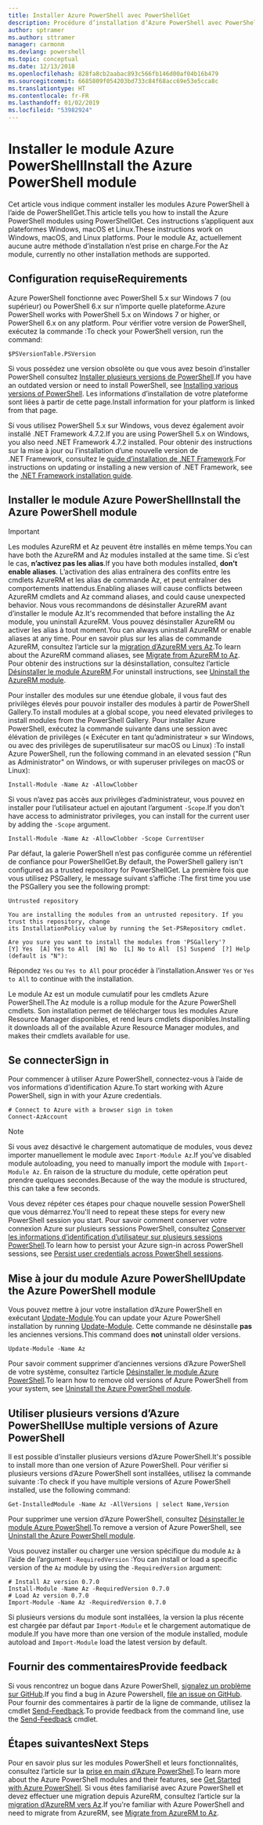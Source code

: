 ```yaml
---
title: Installer Azure PowerShell avec PowerShellGet
description: Procédure d’installation d’Azure PowerShell avec PowerShellGet
author: sptramer
ms.author: sttramer
manager: carmonm
ms.devlang: powershell
ms.topic: conceptual
ms.date: 12/13/2018
ms.openlocfilehash: 828fa8cb2aabac893c566fb146d00af04b16b479
ms.sourcegitcommit: 6685809f054203bd733c84f68acc69e53e5cca8c
ms.translationtype: HT
ms.contentlocale: fr-FR
ms.lasthandoff: 01/02/2019
ms.locfileid: "53982924"
---
```

# <a name="install-the-azure-powershell-module"></a><span data-ttu-id="087ef-103">Installer le module Azure PowerShell</span><span class="sxs-lookup"><span data-stu-id="087ef-103">Install the Azure PowerShell module</span></span>

<span data-ttu-id="087ef-104">Cet article vous indique comment installer les modules Azure PowerShell à l’aide de PowerShellGet.</span><span class="sxs-lookup"><span data-stu-id="087ef-104">This article tells you how to install the Azure PowerShell modules using PowerShellGet.</span></span> <span data-ttu-id="087ef-105">Ces instructions s’appliquent aux plateformes Windows, macOS et Linux.</span><span class="sxs-lookup"><span data-stu-id="087ef-105">These instructions work on Windows, macOS, and Linux platforms.</span></span> <span data-ttu-id="087ef-106">Pour le module Az, actuellement aucune autre méthode d’installation n’est prise en charge.</span><span class="sxs-lookup"><span data-stu-id="087ef-106">For the Az module, currently no other installation methods are supported.</span></span>

## <a name="requirements"></a><span data-ttu-id="087ef-107">Configuration requise</span><span class="sxs-lookup"><span data-stu-id="087ef-107">Requirements</span></span>

<span data-ttu-id="087ef-108">Azure PowerShell fonctionne avec PowerShell 5.x sur Windows 7 (ou supérieur) ou PowerShell 6.x sur n’importe quelle plateforme.</span><span class="sxs-lookup"><span data-stu-id="087ef-108">Azure PowerShell works with PowerShell 5.x on Windows 7 or higher, or PowerShell 6.x on any platform.</span></span>
<span data-ttu-id="087ef-109">Pour vérifier votre version de PowerShell, exécutez la commande :</span><span class="sxs-lookup"><span data-stu-id="087ef-109">To check your PowerShell version, run the command:</span></span>

```powershell-interactive
$PSVersionTable.PSVersion
```

<span data-ttu-id="087ef-110">Si vous possédez une version obsolète ou que vous avez besoin d’installer PowerShell consultez [Installer plusieurs versions de PowerShell](/powershell/scripting/setup/installing-powershell).</span><span class="sxs-lookup"><span data-stu-id="087ef-110">If you have an outdated version or need to install PowerShell, see [Installing various versions of PowerShell](/powershell/scripting/setup/installing-powershell).</span></span> <span data-ttu-id="087ef-111">Les informations d’installation de votre plateforme sont liées à partir de cette page.</span><span class="sxs-lookup"><span data-stu-id="087ef-111">Install information for your platform is linked from that page.</span></span>

<span data-ttu-id="087ef-112">Si vous utilisez PowerShell 5.x sur Windows, vous devez également avoir installé .NET Framework 4.7.2.</span><span class="sxs-lookup"><span data-stu-id="087ef-112">If you are using PowerShell 5.x on Windows, you also need .NET Framework 4.7.2 installed.</span></span> <span data-ttu-id="087ef-113">Pour obtenir des instructions sur la mise à jour ou l’installation d’une nouvelle version de .NET Framework, consultez le [guide d’installation de .NET Framework](/dotnet/framework/install).</span><span class="sxs-lookup"><span data-stu-id="087ef-113">For instructions on updating or installing a new version of .NET Framework, see the [.NET Framework installation guide](/dotnet/framework/install).</span></span>

## <a name="install-the-azure-powershell-module"></a><span data-ttu-id="087ef-114">Installer le module Azure PowerShell</span><span class="sxs-lookup"><span data-stu-id="087ef-114">Install the Azure PowerShell module</span></span>

> [!IMPORTANT]
>
> <span data-ttu-id="087ef-115">Les modules AzureRM et Az peuvent être installés en même temps.</span><span class="sxs-lookup"><span data-stu-id="087ef-115">You can have both the AzureRM and Az modules installed at the same time.</span></span> <span data-ttu-id="087ef-116">Si c’est le cas, __n’activez pas les alias__.</span><span class="sxs-lookup"><span data-stu-id="087ef-116">If you have both modules installed, __don't enable aliases__.</span></span>
> <span data-ttu-id="087ef-117">L’activation des alias entraînera des conflits entre les cmdlets AzureRM et les alias de commande Az, et peut entraîner des comportements inattendus.</span><span class="sxs-lookup"><span data-stu-id="087ef-117">Enabling aliases will cause conflicts between AzureRM cmdlets and Az command aliases, and could cause unexpected behavior.</span></span>
> <span data-ttu-id="087ef-118">Nous vous recommandons de désinstaller AzureRM avant d’installer le module Az.</span><span class="sxs-lookup"><span data-stu-id="087ef-118">It's recommended that before installing the Az module, you uninstall AzureRM.</span></span> <span data-ttu-id="087ef-119">Vous pouvez désinstaller AzureRM ou activer les alias à tout moment.</span><span class="sxs-lookup"><span data-stu-id="087ef-119">You can always uninstall AzureRM or enable aliases at any time.</span></span> <span data-ttu-id="087ef-120">Pour en savoir plus sur les alias de commande AzureRM, consultez l’article sur la [migration d’AzureRM vers Az](migrate-from-azurerm-to-az.md).</span><span class="sxs-lookup"><span data-stu-id="087ef-120">To learn about the AzureRM command aliases, see [Migrate from AzureRM to Az](migrate-from-azurerm-to-az.md).</span></span>
> <span data-ttu-id="087ef-121">Pour obtenir des instructions sur la désinstallation, consultez l’article [Désinstaller le module AzureRM](uninstall-az-ps.md#uninstall-the-azurerm-module).</span><span class="sxs-lookup"><span data-stu-id="087ef-121">For uninstall instructions, see [Uninstall the AzureRM module](uninstall-az-ps.md#uninstall-the-azurerm-module).</span></span> 

<span data-ttu-id="087ef-122">Pour installer des modules sur une étendue globale, il vous faut des privilèges élevés pour pouvoir installer des modules à partir de PowerShell Gallery.</span><span class="sxs-lookup"><span data-stu-id="087ef-122">To install modules at a global scope, you need elevated privileges to install modules from the PowerShell Gallery.</span></span> <span data-ttu-id="087ef-123">Pour installer Azure PowerShell, exécutez la commande suivante dans une session avec élévation de privilèges (« Exécuter en tant qu’administrateur » sur Windows, ou avec des privilèges de superutilisateur sur macOS ou Linux) :</span><span class="sxs-lookup"><span data-stu-id="087ef-123">To install Azure PowerShell, run the following command in an elevated session ("Run as Administrator" on Windows, or with superuser privileges on macOS or Linux):</span></span>

```powershell-interactive
Install-Module -Name Az -AllowClobber
```

<span data-ttu-id="087ef-124">Si vous n’avez pas accès aux privilèges d’administrateur, vous pouvez en installer pour l’utilisateur actuel en ajoutant l’argument `-Scope`.</span><span class="sxs-lookup"><span data-stu-id="087ef-124">If you don't have access to administrator privileges, you can install for the current user by adding the `-Scope` argument.</span></span>

```powershell-interactive
Install-Module -Name Az -AllowClobber -Scope CurrentUser
```

<span data-ttu-id="087ef-125">Par défaut, la galerie PowerShell n’est pas configurée comme un référentiel de confiance pour PowerShellGet.</span><span class="sxs-lookup"><span data-stu-id="087ef-125">By default, the PowerShell gallery isn't configured as a trusted repository for PowerShellGet.</span></span> <span data-ttu-id="087ef-126">La première fois que vous utilisez PSGallery, le message suivant s’affiche :</span><span class="sxs-lookup"><span data-stu-id="087ef-126">The first time you use the PSGallery you see the following prompt:</span></span>

```output
Untrusted repository

You are installing the modules from an untrusted repository. If you trust this repository, change
its InstallationPolicy value by running the Set-PSRepository cmdlet.

Are you sure you want to install the modules from 'PSGallery'?
[Y] Yes  [A] Yes to All  [N] No  [L] No to All  [S] Suspend  [?] Help (default is "N"):
```

<span data-ttu-id="087ef-127">Répondez `Yes` ou `Yes to All` pour procéder à l’installation.</span><span class="sxs-lookup"><span data-stu-id="087ef-127">Answer `Yes` or `Yes to All` to continue with the installation.</span></span>

<span data-ttu-id="087ef-128">Le module Az est un module cumulatif pour les cmdlets Azure PowerShell.</span><span class="sxs-lookup"><span data-stu-id="087ef-128">The Az module is a rollup module for the Azure PowerShell cmdlets.</span></span> <span data-ttu-id="087ef-129">Son installation permet de télécharger tous les modules Azure Resource Manager disponibles, et rend leurs cmdlets disponibles.</span><span class="sxs-lookup"><span data-stu-id="087ef-129">Installing it downloads all of the available Azure Resource Manager modules, and makes their cmdlets available for use.</span></span>

## <a name="sign-in"></a><span data-ttu-id="087ef-130">Se connecter</span><span class="sxs-lookup"><span data-stu-id="087ef-130">Sign in</span></span>

<span data-ttu-id="087ef-131">Pour commencer à utiliser Azure PowerShell, connectez-vous à l’aide de vos informations d’identification Azure.</span><span class="sxs-lookup"><span data-stu-id="087ef-131">To start working with Azure PowerShell, sign in with your Azure credentials.</span></span>

```powershell-interactive
# Connect to Azure with a browser sign in token
Connect-AzAccount
```

> [!NOTE]
>
> <span data-ttu-id="087ef-132">Si vous avez désactivé le chargement automatique de modules, vous devez importer manuellement le module avec `Import-Module Az`.</span><span class="sxs-lookup"><span data-stu-id="087ef-132">If you've disabled module autoloading, you need to manually import the module with `Import-Module Az`.</span></span> <span data-ttu-id="087ef-133">En raison de la structure du module, cette opération peut prendre quelques secondes.</span><span class="sxs-lookup"><span data-stu-id="087ef-133">Because of the way the module is structured, this can take a few seconds.</span></span>

<span data-ttu-id="087ef-134">Vous devez répéter ces étapes pour chaque nouvelle session PowerShell que vous démarrez.</span><span class="sxs-lookup"><span data-stu-id="087ef-134">You'll need to repeat these steps for every new PowerShell session you start.</span></span> <span data-ttu-id="087ef-135">Pour savoir comment conserver votre connexion Azure sur plusieurs sessions PowerShell, consultez [Conserver les informations d’identification d’utilisateur sur plusieurs sessions PowerShell](context-persistence.md).</span><span class="sxs-lookup"><span data-stu-id="087ef-135">To learn how to persist your Azure sign-in across PowerShell sessions, see [Persist user credentials across PowerShell sessions](context-persistence.md).</span></span>

## <a name="update-the-azure-powershell-module"></a><span data-ttu-id="087ef-136">Mise à jour du module Azure PowerShell</span><span class="sxs-lookup"><span data-stu-id="087ef-136">Update the Azure PowerShell module</span></span>

<span data-ttu-id="087ef-137">Vous pouvez mettre à jour votre installation d’Azure PowerShell en exécutant [Update-Module](/powershell/module/powershellget/update-module).</span><span class="sxs-lookup"><span data-stu-id="087ef-137">You can update your Azure PowerShell installation by running [Update-Module](/powershell/module/powershellget/update-module).</span></span> <span data-ttu-id="087ef-138">Cette commande ne désinstalle __pas__ les anciennes versions.</span><span class="sxs-lookup"><span data-stu-id="087ef-138">This command does __not__ uninstall older versions.</span></span>

```powershell-interactive
Update-Module -Name Az
```

<span data-ttu-id="087ef-139">Pour savoir comment supprimer d’anciennes versions d’Azure PowerShell de votre système, consultez l’article [Désinstaller le module Azure PowerShell](uninstall-az-ps.md).</span><span class="sxs-lookup"><span data-stu-id="087ef-139">To learn how to remove old versions of Azure PowerShell from your system, see [Uninstall the Azure PowerShell module](uninstall-az-ps.md).</span></span>

## <a name="use-multiple-versions-of-azure-powershell"></a><span data-ttu-id="087ef-140">Utiliser plusieurs versions d’Azure PowerShell</span><span class="sxs-lookup"><span data-stu-id="087ef-140">Use multiple versions of Azure PowerShell</span></span>

<span data-ttu-id="087ef-141">Il est possible d’installer plusieurs versions d’Azure PowerShell.</span><span class="sxs-lookup"><span data-stu-id="087ef-141">It's possible to install more than one version of Azure PowerShell.</span></span> <span data-ttu-id="087ef-142">Pour vérifier si plusieurs versions d’Azure PowerShell sont installées, utilisez la commande suivante :</span><span class="sxs-lookup"><span data-stu-id="087ef-142">To check if you have multiple versions of Azure PowerShell installed, use the following command:</span></span>

```powershell-interactive
Get-InstalledModule -Name Az -AllVersions | select Name,Version
```

<span data-ttu-id="087ef-143">Pour supprimer une version d’Azure PowerShell, consultez [Désinstaller le module Azure PowerShell](uninstall-az-ps.md).</span><span class="sxs-lookup"><span data-stu-id="087ef-143">To remove a version of Azure PowerShell, see [Uninstall the Azure PowerShell module](uninstall-az-ps.md).</span></span>

<span data-ttu-id="087ef-144">Vous pouvez installer ou charger une version spécifique du module `Az` à l’aide de l’argument `-RequiredVersion` :</span><span class="sxs-lookup"><span data-stu-id="087ef-144">You can install or load a specific version of the `Az` module by using the `-RequiredVersion` argument:</span></span>

```powershell-interactive
# Install Az version 0.7.0
Install-Module -Name Az -RequiredVersion 0.7.0 
# Load Az version 0.7.0
Import-Module -Name Az -RequiredVersion 0.7.0
```

<span data-ttu-id="087ef-145">Si plusieurs versions du module sont installées, la version la plus récente est chargée par défaut par `Import-Module` et le chargement automatique de module.</span><span class="sxs-lookup"><span data-stu-id="087ef-145">If you have more than one version of the module installed, module autoload and `Import-Module` load the latest version by default.</span></span>

## <a name="provide-feedback"></a><span data-ttu-id="087ef-146">Fournir des commentaires</span><span class="sxs-lookup"><span data-stu-id="087ef-146">Provide feedback</span></span>

<span data-ttu-id="087ef-147">Si vous rencontrez un bogue dans Azure PowerShell, [signalez un problème sur GitHub](https://github.com/Azure/azure-powershell/issues).</span><span class="sxs-lookup"><span data-stu-id="087ef-147">If you find a bug in Azure Powershell, [file an issue on GitHub](https://github.com/Azure/azure-powershell/issues).</span></span>
<span data-ttu-id="087ef-148">Pour fournir des commentaires à partir de la ligne de commande, utilisez la cmdlet [Send-Feedback](/powershell/module/az.accounts/send-feedback).</span><span class="sxs-lookup"><span data-stu-id="087ef-148">To provide feedback from the command line, use the [Send-Feedback](/powershell/module/az.accounts/send-feedback) cmdlet.</span></span>

## <a name="next-steps"></a><span data-ttu-id="087ef-149">Étapes suivantes</span><span class="sxs-lookup"><span data-stu-id="087ef-149">Next Steps</span></span>

<span data-ttu-id="087ef-150">Pour en savoir plus sur les modules PowerShell et leurs fonctionnalités, consultez l’article sur la [prise en main d’Azure PowerShell](get-started-azureps.md).</span><span class="sxs-lookup"><span data-stu-id="087ef-150">To learn more about the Azure PowerShell modules and their features, see [Get Started with Azure PowerShell](get-started-azureps.md).</span></span>
<span data-ttu-id="087ef-151">Si vous êtes familiarisé avec Azure PowerShell et devez effectuer une migration depuis AzureRM, consultez l’article sur la [migration d’AzureRM vers Az](migrate-from-azurerm-to-az.md).</span><span class="sxs-lookup"><span data-stu-id="087ef-151">If you're familiar with Azure PowerShell and need to migrate from AzureRM, see [Migrate from AzureRM to Az](migrate-from-azurerm-to-az.md).</span></span>
